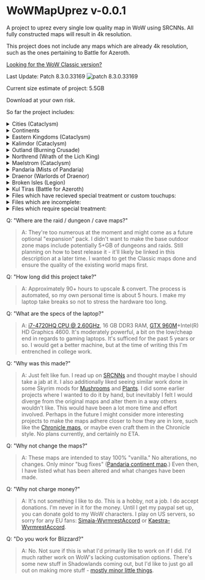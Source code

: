 # WoWMapUprez v-0.0.1
A project to uprez every single low quality map in WoW using SRCNNs. All fully constructed maps will result in 4k resolution.

This project does not include any maps which are already 4k resolution, such as the ones pertaining to Battle for Azeroth.

[logo]: https://wow.zamimg.com/images/icons/expansions/bfa.png

[Looking for the WoW Classic version?](https://github.com/keyboardturner/WoWMapUprezClassic)

Last Update:  Patch 8.3.0.33169 ![patch 8.3.0.33169][logo]


<!-- What's new in Shadowlands Patch 9.0.n? -->
<!-- dropdown -->
<!-- BFA → Shadowlands Patch: link -->
<!-- Only install this if you are updating from patch 8.3.0 to 9.0.n -->

Current size estimate of project: 5.5GB

Download at your own risk.

So far the project includes:
<details>
	<summary>Cities (Cataclysm)</summary>
	
	AshranAllianceFactionHub (Stormshield)
	AshranHordeFactionHub (Warspear)
	Dalaran (Wrath_1)
	Dalaran7 (Legion_1)
	Dalaran70 (Legion_2)
	DalaranCity (Wrath_2)
	Darnassus
	GilneasCity
	Ironforge
	Orgrimmar
	ShattrathCity
	SilvermoonCity
	StormwindCity
	TheExodar
	ThunderBluff
	Undercity
	ShrineofTwoMoons
	ShrineofSevenStars
</details>
<details>
	<summary>Continents</summary>

	TheMaelstromContinent
	Pandaria
	Draenor
	BrokenIsles
</details>
<details>
	<summary>Eastern Kingdoms (Cataclysm)</summary>
	
	Arathi
	Arathi_Terrain1
	Badlands
	BlastedLands
	BlastedLands_Terrain1
	BurningSteppes
	DeadwindPass
	DeathknellStart
	DunMorogh
	DunMoroghScenario
	Duskwood
	EasternPlaguelands
	Elwynn
	EversongWoods
	Ghostlands
	Gilneas
	Gilneas_terrain1
	Gilneas_terrain2
	GilneasCity
	GilneasDreamway
	HillsbradFoothills
	Hilsbrad
	Hinterlands
	Lochmodan
	Redridge
	RuinsOfGilneas
	RuinsofGilneasCity
	ScarletEnclave
	SearingGorge
	Silverpine
	Stranglethorn
	StranglethornJungle
	StranglethornVale
	Sunwell
	SwampOfSorrows
	TheCapeofStranglethorn
	Tirisfal
	Tirisfal_terrain1
	TolBarad
	TolBaradDailyArea
	TolBaradWarlockScenario
	TwilightHighlands
	TwilightHighlands_terrain1
	Vashjir
	VashjirDepths
	VashjirKelpForest
	VashjirRuins
	WesternPlaguelands
	Westfall
	Wetlands
</details>
<details>
	<summary>Kalimdor (Cataclysm)</summary>
	
	AhnQirajTheFallenKingdom
	AmmenValeStart
	Ashenvale
	Aszhara
	AzuremystIsle
	AzuremystIsleScenario
	Barrens
	BloodmystIsle
	CampNaracheStart
	Darkshore
	DarkshoreOutdoor (8.1.0 Darkshore)
	Desolace
	Durotar
	Dustwallow
	Dustwallow_terrain1
	DustwallowMarshScenario
	DustwallowMarshScenarioAlliance
	EchoIslesStart
	Felwood
	Feralas
	Hyjal
	Hyjal_terrain1
	MoltenFront
	Moonglade
	Mulgore
	ShadowglenStart
	Silithus
	Silithus_Terrain1
	SouthernBarrens
	StonetalonMountains
	Tanaris
	Teldrassil
	Thousandneedles
	ThreatUldum
	ThreatValeofEternalBlossoms
	Uldum
	Uldum_terrain1
	UngoroCraterr
	ValleyofTrialsStart
	Winterspring
</details>
<details>
	<summary>Outland (Burning Crusade)</summary>
	
	BladesEdgeMountains
	Hellfire
	Nagrand
	Netherstorm
	ShadowmoonValley
	TerokkarForest
	Zangarmarsh
</details>
<details>
	<summary>Northrend (Wrath of the Lich King)</summary>
	
	BoreanTundra
	CrystalSongForest
	Dragonblight
	GrizzlyHills
	HowlingFjord
	HrothgarsLanding
	IcecrownGlacier
	LakeWintergrasp
	SholazarBasin
	TheStormPeaks
	ZulDrak
</details>
<details>
	<summary>Maelstrom (Cataclysm)</summary>
	
	DarkmoonFaireIsland
	Deepholm
	DeepholmShamanAcquisition
	Kezan
	TheLostIsles
	TheLostIsles_terrain1
	TheLostIsles_terrain2
	TheMaelstrom
</details>
<details>
	<summary>Pandaria (Mists of Pandaria)</summary>
	
	DreadWastes
	IsleofGiants
	IsleoftheThunderKing
	IsleoftheThunderKingScenario
	Krasarang
	Krasarang_Terrain1
	KunLaiSummit
	TheHiddenPass (The Veiled Stair)
	TheJadeForest
	TheWanderingIsle
	TimelessIsle
	TownlongWastes (Townlong Steppes)
	ValeofEternalBlossoms
	ValleyoftheFourWinds
</details>
<details>
	<summary>Draenor (Warlords of Draenor)</summary>

	Ashran
	FrostfireRidge
	Gorgrond
	GorgrondScenario
	NagrandDraenor
	ShadowmoonValleyDR
	SpiresOfArak
	Talador
	TanaanJungle
	TanaanJungleIntro
</details>
<details>
	<summary>Broken Isles (Legion)</summary>
	
	Argus
	ArgusCore (Antoran Wastes)
	ArgusMacAree
	ArgusSurface (Krokuun)
	Azsuna
	AszunaDungeonExterior
	BrokenShore
	BrokenShoreIntro
	BrokenShorePaladin
	Helheim
	HighMountain
	Stormheim
	Suramar
	SuramarNoblesDistrict
	ThunderTotem
	ValSharah
</details>
<details>
	<summary>Kul Tiras (Battle for Azeroth)</summary>
	
	PrisonDungeon (Tol Dagor Exterior) blp+png
</details>
<details>
	<summary>Files which have recieved special treatment or custom touchups:</summary>
	
	Thunder Bluff
	Pandaria Continent
</details>

<details>
	<summary>Files which are incomplete:</summary>
	
	--Dungeons - intended for new project
	--Order Halls - intended for new project
</details>
<details>
	<summary>Files which require special treatment:</summary>
	
	[N/A]
</details>

Q: "Where are the raid / dungeon / cave maps?"

> A: They're too numerous at the moment and might come as a future optional "expansion" pack. I didn't want to make the base outdoor zone maps include potentially 5+GB of dungeons and raids. Still planning on how to best release it - it'll likely be linked in this description at a later time. I wanted to get the Classic maps done and ensure the quality of the existing world maps first.

Q: "How long did this project take?"

> A: Approximately 90+ hours to upscale & convert. The process is automated, so my own personal time is about 5 hours. I make my laptop take breaks so not to stress the hardware too long.

Q: "What are the specs of the laptop?"

> A: [i7-4720HQ CPU @ 2.60GHz](https://www.cpubenchmark.net/cpu.php?cpu=Intel+Core+i7-4720HQ+%40+2.60GHz&id=2448), 16 GB DDR3 RAM, [GTX 960M](https://www.videocardbenchmark.net/gpu.php?gpu=GeForce+GTX+960M&id=3176)+Intel(R) HD Graphics 4600. It's moderately powerful, a bit on the low/cheap end in regards to gaming laptops. It's sufficed for the past 5 years or so. I would get a better machine, but at the time of writing this I'm entrenched in college work.

Q: "Why was this made?"

> A: Just felt like fun. I read up on [SRCNNs](http://mmlab.ie.cuhk.edu.hk/projects/SRCNN.html) and thought maybe I should take a jab at it. I also additionally liked seeing similar work done in some Skyrim mods for [Mushrooms](https://www.nexusmods.com/skyrimspecialedition/mods/26103?tab=images) and [Plants](https://www.nexusmods.com/skyrimspecialedition/mods/26104?tab=images). I did some earlier projects where I wanted to do it by hand, but inevitably I felt I would diverge from the original maps and alter them in a way others wouldn't like. This would have been a lot more time and effort involved. Perhaps in the future I might consider more interesting projects to make the maps adhere closer to how they are in lore, such like the [Chronicle maps](https://i.imgur.com/35Y0pdi.jpg), or maybe even craft them in the Chronicle style. No plans currently, and certainly no ETA.

Q: "Why not change the maps?"

> A: These maps are intended to stay 100% "vanilla." No alterations, no changes. Only minor "bug fixes" ([Pandaria continent map](https://twitter.com/keyboardturn/status/1218823545028927489).) Even then, I have listed what has been altered and what changes have been made.

Q: "Why not charge money?"

> A: It's not something I like to do. This is a hobby, not a job. I do accept donations. I'm never in it for the money. Until I get my paypal set up, you can donate gold to my WoW characters. I play on US servers, so sorry for any EU fans: [Simaia-WyrmrestAccord](https://worldofwarcraft.com/en-us/character/us/wyrmrest-accord/simaia) or [Kaestra-WyrmrestAccord](https://worldofwarcraft.com/en-us/character/us/wyrmrest-accord/kaestra).

Q: "Do you work for Blizzard?"

> A: No. Not sure if this is what I'd primarily like to work on if I did. I'd much rather work on WoW's lacking customisation options. There's some new stuff in Shadowlands coming out, but I'd like to just go all out on making more stuff - [mostly minor little things](https://twitter.com/keyboardturn/status/1197625790671622146).
